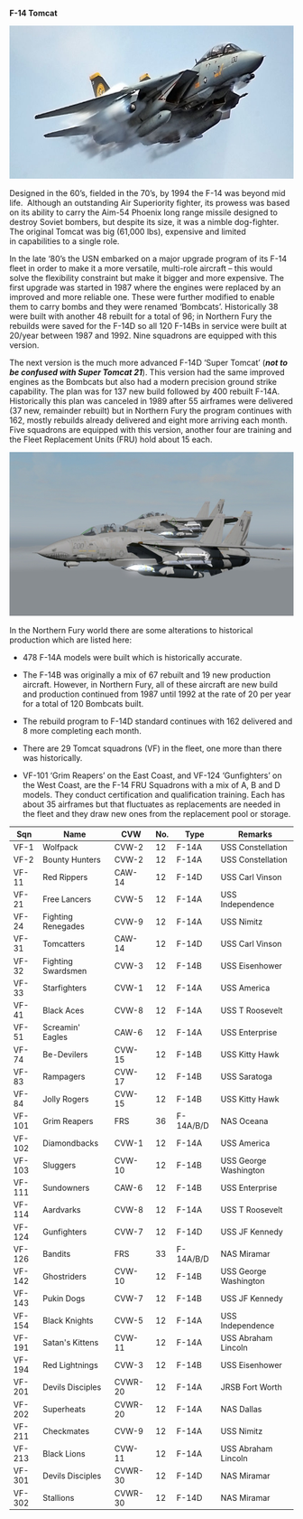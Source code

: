 **F-14 Tomcat**

<img src="/assets\images\nato\us\navy\aviation\f-14\image1.jpg" style="width:5.84375in;height:2.82691in" />

Designed in the 60’s, fielded in the 70’s, by 1994 the F-14 was beyond
mid life.  Although an outstanding Air Superiority fighter, its prowess
was based on its ability to carry the Aim-54 Phoenix long range missile
designed to destroy Soviet bombers, but despite its size, it was a
nimble dog-fighter.  The original Tomcat was big (61,000 lbs), expensive
and limited in capabilities to a single role.

In the late ‘80’s the USN embarked on a major upgrade program of its
F-14 fleet in order to make it a more versatile, multi-role aircraft –
this would solve the flexibility constraint but make it bigger and more
expensive. The first upgrade was started in 1987 where the engines were
replaced by an improved and more reliable one. These were further
modified to enable them to carry bombs and they were renamed ‘Bombcats’.
Historically 38 were built with another 48 rebuilt for a total of 96; in
Northern Fury the rebuilds were saved for the F-14D so all 120 F-14Bs in
service were built at 20/year between 1987 and 1992. Nine squadrons are
equipped with this version.

The next version is the much more advanced F-14D ‘Super Tomcat’ (***not
to be confused with Super Tomcat 21***). This version had the same
improved engines as the Bombcats but also had a modern precision ground
strike capability. The plan was for 137 new build followed by
400 rebuilt F-14A. Historically this plan was canceled in 1989 after 55
airframes were delivered (37 new, remainder rebuilt) but in Northern
Fury the program continues with 162, mostly rebuilds already delivered
and eight more arriving each month. Five squadrons are equipped with
this version, another four are training and the Fleet Replacement Units
(FRU) hold about 15 each.

<img src="/assets\images\nato\us\navy\aviation\f-14\image2.jpg" style="width:6.5in;height:3.02083in" />

In the Northern Fury world there are some alterations to historical
production which are listed here:

-   478 F-14A models were built which is historically accurate.

-   The F-14B was originally a mix of 67 rebuilt and 19 new production
    aircraft. However, in Northern Fury, all of these aircraft are new
    build and production continued from 1987 until 1992 at the rate of
    20 per year for a total of 120 Bombcats built.

-   The rebuild program to F-14D standard continues with 162 delivered
    and 8 more completing each month.

-   There are 29 Tomcat squadrons (VF) in the fleet, one more than there
    was historically.

-   VF-101 ‘Grim Reapers’ on the East Coast, and VF-124 ‘Gunfighters’ on
    the West Coast, are the F-14 FRU Squadrons with a mix of A, B and D
    models. They conduct certification and qualification training. Each
    has about 35 airframes but that fluctuates as replacements are
    needed in the fleet and they draw new ones from the replacement pool
    or storage.

| Sqn    | Name               | CVW     | No. | Type      | Remarks               |
|--------|--------------------|---------|-----|-----------|-----------------------|
| VF-1   | Wolfpack           | CVW-2   | 12  | F-14A     | USS Constellation     |
| VF-2   | Bounty Hunters     | CVW-2   | 12  | F-14A     | USS Constellation     |
| VF-11  | Red Rippers        | CAW-14  | 12  | F-14D     | USS Carl Vinson       |
| VF-21  | Free Lancers       | CVW-5   | 12  | F-14A     | USS Independence      |
| VF-24  | Fighting Renegades | CVW-9   | 12  | F-14A     | USS Nimitz            |
| VF-31  | Tomcatters         | CAW-14  | 12  | F-14D     | USS Carl Vinson       |
| VF-32  | Fighting Swardsmen | CVW-3   | 12  | F-14B     | USS Eisenhower        |
| VF-33  | Starfighters       | CVW-1   | 12  | F-14A     | USS America           |
| VF-41  | Black Aces         | CVW-8   | 12  | F-14A     | USS T Roosevelt       |
| VF-51  | Screamin' Eagles   | CAW-6   | 12  | F-14A     | USS Enterprise        |
| VF-74  | Be-Devilers        | CVW-15  | 12  | F-14B     | USS Kitty Hawk        |
| VF-83  | Rampagers          | CVW-17  | 12  | F-14B     | USS Saratoga          |
| VF-84  | Jolly Rogers       | CVW-15  | 12  | F-14B     | USS Kitty Hawk        |
| VF-101 | Grim Reapers       | FRS     | 36  | F-14A/B/D | NAS Oceana            |
| VF-102 | Diamondbacks       | CVW-1   | 12  | F-14A     | USS America           |
| VF-103 | Sluggers           | CVW-10  | 12  | F-14B     | USS George Washington |
| VF-111 | Sundowners         | CAW-6   | 12  | F-14B     | USS Enterprise        |
| VF-114 | Aardvarks          | CVW-8   | 12  | F-14A     | USS T Roosevelt       |
| VF-124 | Gunfighters        | CVW-7   | 12  | F-14D     | USS JF Kennedy        |
| VF-126 | Bandits            | FRS     | 33  | F-14A/B/D | NAS Miramar           |
| VF-142 | Ghostriders        | CVW-10  | 12  | F-14B     | USS George Washington |
| VF-143 | Pukin Dogs         | CVW-7   | 12  | F-14B     | USS JF Kennedy        |
| VF-154 | Black Knights      | CVW-5   | 12  | F-14A     | USS Independence      |
| VF-191 | Satan's Kittens    | CVW-11  | 12  | F-14A     | USS Abraham Lincoln   |
| VF-194 | Red Lightnings     | CVW-3   | 12  | F-14B     | USS Eisenhower        |
| VF-201 | Devils Disciples   | CVWR-20 | 12  | F-14A     | JRSB Fort Worth       |
| VF-202 | Superheats         | CVWR-20 | 12  | F-14A     | NAS Dallas            |
| VF-211 | Checkmates         | CVW-9   | 12  | F-14A     | USS Nimitz            |
| VF-213 | Black Lions        | CVW-11  | 12  | F-14A     | USS Abraham Lincoln   |
| VF-301 | Devils Disciples   | CVWR-30 | 12  | F-14D     | NAS Miramar           |
| VF-302 | Stallions          | CVWR-30 | 12  | F-14D     | NAS Miramar           |
